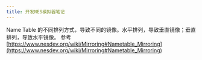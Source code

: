 ```yaml
---
title: 开发NES模拟器笔记
---
```


Name Table 的不同排列方式，导致不同的镜像。水平排列，导致垂直镜像；垂直排列，导致水平镜像。
参考[https://www.nesdev.org/wiki/Mirroring#Nametable_Mirroring](https://www.nesdev.org/wiki/Mirroring#Nametable_Mirroring)
